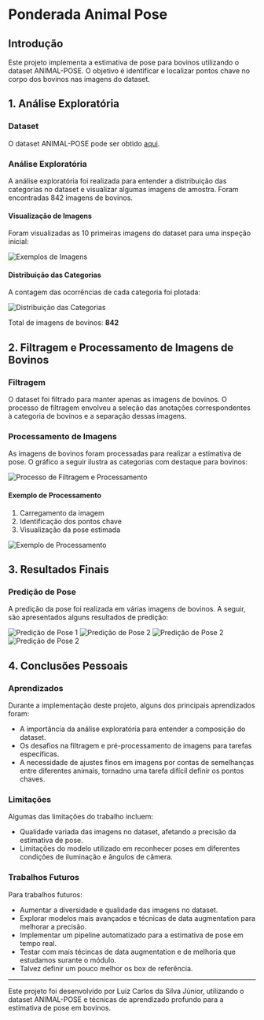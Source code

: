 # Ponderada Animal Pose

## Introdução
Este projeto implementa a estimativa de pose para bovinos utilizando o dataset ANIMAL-POSE. O objetivo é identificar e localizar pontos chave no corpo dos bovinos nas imagens do dataset.

## 1. Análise Exploratória

### Dataset
O dataset ANIMAL-POSE pode ser obtido [aqui](https://sites.google.com/view/animal-pose/).

### Análise Exploratória
A análise exploratória foi realizada para entender a distribuição das categorias no dataset e visualizar algumas imagens de amostra. Foram encontradas 842 imagens de bovinos.

#### Visualização de Imagens
Foram visualizadas as 10 primeiras imagens do dataset para uma inspeção inicial:

![Exemplos de Imagens](imagens_dataset_completo.png)

#### Distribuição das Categorias
A contagem das ocorrências de cada categoria foi plotada:

![Distribuição das Categorias](av1.png)

Total de imagens de bovinos: **842**

## 2. Filtragem e Processamento de Imagens de Bovinos

### Filtragem
O dataset foi filtrado para manter apenas as imagens de bovinos. O processo de filtragem envolveu a seleção das anotações correspondentes à categoria de bovinos e a separação dessas imagens.

### Processamento de Imagens
As imagens de bovinos foram processadas para realizar a estimativa de pose. O gráfico a seguir ilustra as categorias com destaque para bovinos:

![Processo de Filtragem e Processamento](av2.png)

#### Exemplo de Processamento
1. Carregamento da imagem
2. Identificação dos pontos chave
3. Visualização da pose estimada

![Exemplo de Processamento](av3.png)

## 3. Resultados Finais

### Predição de Pose
A predição da pose foi realizada em várias imagens de bovinos. A seguir, são apresentados alguns resultados de predição:

![Predição de Pose 1](av4.png)
![Predição de Pose 2](av5.png)
![Predição de Pose 2](av6.png)
![Predição de Pose 2](av7.png)

## 4. Conclusões Pessoais

### Aprendizados
Durante a implementação deste projeto, alguns dos principais aprendizados foram:

- A importância da análise exploratória para entender a composição do dataset.
- Os desafios na filtragem e pré-processamento de imagens para tarefas específicas.
- A necessidade de ajustes finos em imagens por contas de semelhanças entre diferentes animais, tornadno uma tarefa difícil definir os pontos chaves.

### Limitações
Algumas das limitações do trabalho incluem:

- Qualidade variada das imagens no dataset, afetando a precisão da estimativa de pose.
- Limitações do modelo utilizado em reconhecer poses em diferentes condições de iluminação e ângulos de câmera.

### Trabalhos Futuros
Para trabalhos futuros:

- Aumentar a diversidade e qualidade das imagens no dataset.
- Explorar modelos mais avançados e técnicas de data augmentation para melhorar a precisão.
- Implementar um pipeline automatizado para a estimativa de pose em tempo real.
- Testar com mais técincas de data augmentation e de melhoria que estudamos surante o módulo.
- Talvez definir um pouco melhor os box de referência.

---

Este projeto foi desenvolvido por Luiz Carlos da Silva Júnior, utilizando o dataset ANIMAL-POSE e técnicas de aprendizado profundo para a estimativa de pose em bovinos.
